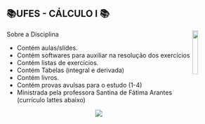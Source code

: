 ## 📚UFES - CÁLCULO I 📚
<img align="right" width="16%" src="https://user-images.githubusercontent.com/80075307/220129072-48d5ff96-a10d-4e0b-9024-9374bee2c0c2.svg">

Sobre a Disciplina
  * Contém aulas/slides.
  * Contém softwares para auxiliar na resolução dos exercícios
  * Contém listas de exercícios.
  * Contém Tabelas (integral e derivada)
  * Contém livros.
  * Contém provas avulsas para o estudo (1-4)
  * Ministrada pela professora Santina de Fátima Arantes (currículo lattes abaixo)
  
<div align="center">
    <a href="http://lattes.cnpq.br/0862910163544421" target="_blank"
      ><img
        src="https://img.shields.io/badge/-Currículo Lattes-%230077B5?style=for-the-badge&logo=linkedin&logoColor=white"
        target="_blank"
  </div>
